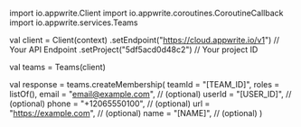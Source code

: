 import io.appwrite.Client
import io.appwrite.coroutines.CoroutineCallback
import io.appwrite.services.Teams

val client = Client(context)
    .setEndpoint("https://cloud.appwrite.io/v1") // Your API Endpoint
    .setProject("5df5acd0d48c2") // Your project ID

val teams = Teams(client)

val response = teams.createMembership(
    teamId = "[TEAM_ID]", 
    roles = listOf(), 
    email = "email@example.com", // (optional)
    userId = "[USER_ID]", // (optional)
    phone = "+12065550100", // (optional)
    url = "https://example.com", // (optional)
    name = "[NAME]", // (optional)
)